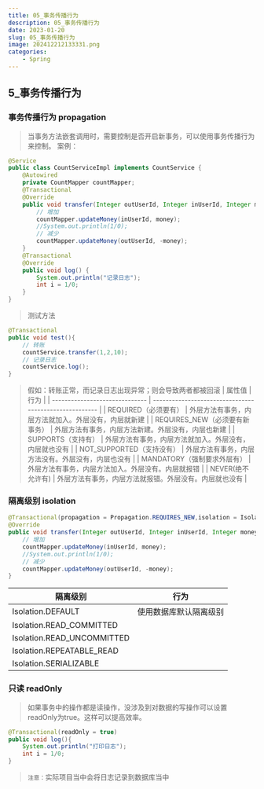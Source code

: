 ```yaml
---
title: 05_事务传播行为
description: 05_事务传播行为
date: 2023-01-20
slug: 05_事务传播行为
image: 202412212133331.png
categories:
    - Spring
---
```


## 5_事务传播行为
### 事务传播行为 propagation
> 当事务方法嵌套调用时，需要控制是否开启新事务，可以使用事务传播行为来控制。
案例：
```java
@Service
public class CountServiceImpl implements CountService {
    @Autowired
    private CountMapper countMapper;
    @Transactional
    @Override
    public void transfer(Integer outUserId, Integer inUserId, Integer money) {
        // 增加
        countMapper.updateMoney(inUserId, money);
        //System.out.println(1/0);
        // 减少
        countMapper.updateMoney(outUserId, -money);
    }
    @Transactional
    @Override
    public void log() {
        System.out.println("记录日志");
        int i = 1/0;
    }
}
```
> 测试方法
```java
@Transactional
public void test(){
    // 转账
    countService.transfer(1,2,10);
    // 记录日志
    countService.log();
}
```
> 假如：转账正常，而记录日志出现异常；则会导致两者都被回滚
| 属性值                         | 行为                                                   |
| ------------------------------ | ------------------------------------------------------ |
| REQUIRED（必须要有）           | 外层方法有事务，内层方法就加入。外层没有，内层就新建   |
| REQUIRES_NEW（必须要有新事务） | 外层方法有事务，内层方法新建。外层没有，内层也新建     |
| SUPPORTS（支持有）             | 外层方法有事务，内层方法就加入。外层没有，内层就也没有 |
| NOT_SUPPORTED（支持没有）      | 外层方法有事务，内层方法没有。外层没有，内层也没有     |
| MANDATORY（强制要求外层有）    | 外层方法有事务，内层方法加入。外层没有。内层就报错     |
| NEVER(绝不允许有)              | 外层方法有事务，内层方法就报错。外层没有。内层就也没有 |
### 隔离级别 isolation
```java
@Transactional(propagation = Propagation.REQUIRES_NEW,isolation = Isolation.READ_COMMITTED)
@Override
public void transfer(Integer outUserId, Integer inUserId, Integer money) {
    // 增加
    countMapper.updateMoney(inUserId, money);
    //System.out.println(1/0);
    // 减少
    countMapper.updateMoney(outUserId, -money);
}
```
| 隔离级别                   | 行为                   |
| -------------------------- | ---------------------- |
| Isolation.DEFAULT          | 使用数据库默认隔离级别 |
| Isolation.READ_COMMITTED   |                        |
| Isolation.READ_UNCOMMITTED |                        |
| Isolation.REPEATABLE_READ  |                        |
| Isolation.SERIALIZABLE     |                        |
### 只读 readOnly
> 如果事务中的操作都是读操作，没涉及到对数据的写操作可以设置readOnly为true。这样可以提高效率。
```java
@Transactional(readOnly = true)
public void log(){
    System.out.println("打印日志");
    int i = 1/0;
}
```
> `注意：`实际项目当中会将日志记录到数据库当中
